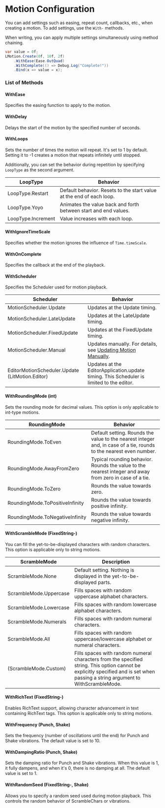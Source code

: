 # Motion Configuration

You can add settings such as easing, repeat count, callbacks, etc., when creating a motion. To add settings, use the `With-` methods.

When writing, you can apply multiple settings simultaneously using method chaining.

```cs
var value = 0f;
LMotion.Create(0f, 10f, 2f)
    .WithEase(Ease.OutQuad)
    .WithComplete(() => Debug.Log("Complete!"))
    .Bind(x => value = x);
```

### List of Methods

#### WithEase

Specifies the easing function to apply to the motion.

#### WithDelay

Delays the start of the motion by the specified number of seconds.

#### WithLoops

Sets the number of times the motion will repeat. It's set to 1 by default.
Setting it to -1 creates a motion that repeats infinitely until stopped.

Additionally, you can set the behavior during repetition by specifying `LoopType` as the second argument.

| LoopType | Behavior |
| - | - |
| LoopType.Restart | Default behavior. Resets to the start value at the end of each loop. |
| LoopType.Yoyo | Animates the value back and forth between start and end values. |
| LoopType.Increment | Value increases with each loop. |

#### WithIgnoreTimeScale

Specifies whether the motion ignores the influence of `Time.timeScale`.

#### WithOnComplete

Specifies the callback at the end of the playback.

#### WithScheduler

Specifies the Scheduler used for motion playback.

| Scheduler | Behavior |
| - | - |
| MotionScheduler.Update | Updates at the Update timing. |
| MotionScheduler.LateUpdate | Updates at the LateUpdate timing. |
| MotionScheduler.FixedUpdate | Updates at the FixedUpdate timing. |
| MotionScheduler.Manual | Updates manually. For details, see [Updating Motion Manually](updating-motion-manually.md).  |
| EditorMotionScheduler.Update (LitMotion.Editor) | Updates at the EditorApplication.update timing. This Scheduler is limited to the editor. |

#### WithRoundingMode (int)

Sets the rounding mode for decimal values. This option is only applicable to int-type motions.

| RoundingMode | Behavior |
| - | - |
| RoundingMode.ToEven | Default setting. Rounds the value to the nearest integer and, in case of a tie, rounds to the nearest even number. |
| RoundingMode.AwayFromZero | Typical rounding behavior. Rounds the value to the nearest integer and away from zero in case of a tie. |
| RoundingMode.ToZero | Rounds the value towards zero. |
| RoundingMode.ToPositiveInfinity | Rounds the value towards positive infinity. |
| RoundingMode.ToNegativeInfinity | Rounds the value towards negative infinity. |

#### WithScrambleMode (FixedString-)

You can fill the yet-to-be-displayed characters with random characters. This option is applicable only to string motions.

| ScrambleMode | Description |
| - | - |
| ScrambleMode.None | Default setting. Nothing is displayed in the yet-to-be-displayed parts. |
| ScrambleMode.Uppercase | Fills spaces with random uppercase alphabet characters. |
| ScrambleMode.Lowercase | Fills spaces with random lowercase alphabet characters. |
| ScrambleMode.Numerals | Fills spaces with random numeral characters. |
| ScrambleMode.All | Fills spaces with random uppercase/lowercase alphabet or numeral characters. |
| (ScrambleMode.Custom) | Fills spaces with random numeral characters from the specified string. This option cannot be explicitly specified and is set when passing a string argument to WithScrambleMode. |

#### WithRichText (FixedString-)

Enables RichText support, allowing character advancement in text containing RichText tags. This option is applicable only to string motions. 

#### WithFrequency (Punch, Shake)

Sets the frequency (number of oscillations until the end) for Punch and Shake vibrations. The default value is set to 10.

#### WithDampingRatio (Punch, Shake)

Sets the damping ratio for Punch and Shake vibrations. When this value is 1, it fully dampens, and when it's 0, there is no damping at all. The default value is set to 1.

#### WithRandomSeed (FixedString-, Shake)

Allows you to specify a random seed used during motion playback. This controls the random behavior of ScrambleChars or vibrations. 